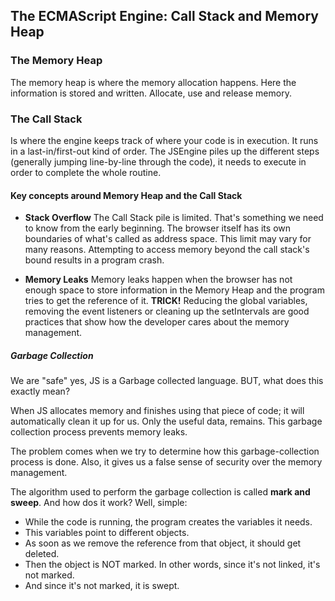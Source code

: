 ## The ECMAScript Engine: Call Stack and Memory Heap

### The Memory Heap

The memory heap is where the memory allocation happens. Here the information is stored and written. Allocate, use and release memory.

### The Call Stack

Is where the engine keeps track of where your code is in execution. It runs in a last-in/first-out kind of order. The JSEngine piles up the different steps (generally jumping line-by-line through the code), it needs to execute in order to complete the whole routine.

#### Key concepts around Memory Heap and the Call Stack

- **Stack Overflow**
  The Call Stack pile is limited. That's something we need to know from the early beginning. The browser itself has its own boundaries of what's called as address space. This limit may vary for many reasons.
  Attempting to access memory beyond the call stack's bound results in a program crash.

- **Memory Leaks**
  Memory leaks happen when the browser has not enough space to store information in the Memory Heap and the program tries to get the reference of it.
  **TRICK!** Reducing the global variables, removing the event listeners or cleaning up the setIntervals are good practices that show how the developer cares about the memory management.

##### Garbage Collection

We are "safe" yes, JS is a Garbage collected language. BUT, what does this exactly mean?

When JS allocates memory and finishes using that piece of code; it will automatically clean it up for us. Only the useful data, remains. This garbage collection process prevents memory leaks.

The problem comes when we try to determine how this garbage-collection process is done. Also, it gives us a false sense of security over the memory management.

The algorithm used to perform the garbage collection is called **mark and sweep**. And how dos it work? Well, simple:

- While the code is running, the program creates the variables it needs.
- This variables point to different objects.
- As soon as we remove the reference from that object, it should get deleted.
- Then the object is NOT marked. In other words, since it's not linked, it's not marked.
- And since it's not marked, it is swept.
